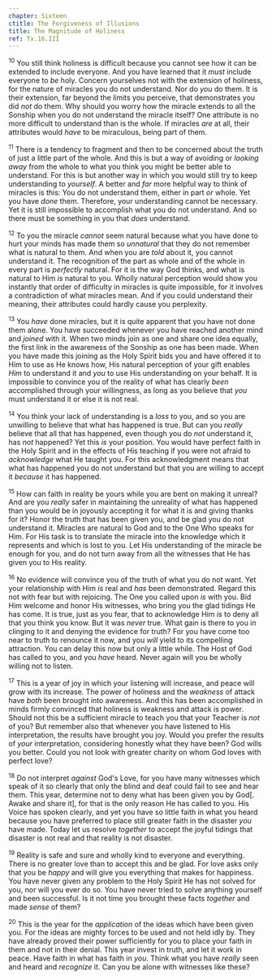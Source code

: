```yaml
---
chapter: Sixteen
ctitle: The Forgiveness of Illusions
title: The Magnitude of Holiness
ref: Tx.16.III
---
```


<sup>10</sup> You still think holiness is difficult because you cannot see how it
can be extended to include everyone. And you have learned that it *must*
include everyone to *be* holy. Concern yourselves not with the extension
of holiness, for the nature of miracles you do not understand. Nor do
*you* do them. It is their extension, far beyond the limits you
perceive, that demonstrates you did *not* do them. Why should you worry
how the miracle extends to all the Sonship when you do not understand
the miracle itself? One attribute is no more difficult to understand
than is the whole. If miracles *are* at all, their attributes would
*have* to be miraculous, being part of them.

<sup>11</sup> There is a tendency to fragment and then to be concerned about the
truth of just a little part of the whole. And this is but a way of
avoiding or *looking away* from the whole to what you think you might be
better able to understand. For this is but another way in which you
would still try to keep understanding to *yourself*. A better and *far*
more helpful way to think of miracles is this: You do not understand
them, either in part *or* whole. Yet you have *done* them. Therefore,
your understanding cannot be necessary. Yet it is still impossible to
accomplish what you do not understand. And so there must be something in
you that *does* understand.

<sup>12</sup> To you the miracle *cannot* seem natural because what you have done
to hurt your minds has made them so *unnatural* that they do not
remember what is natural to them. And when you are *told* about it, you
cannot understand it. The recognition of the part as whole and of the
whole in every part is *perfectly* natural. For it is the way God
thinks, and what is natural to Him *is* natural to you. Wholly natural
perception would show you instantly that order of difficulty in miracles
is quite impossible, for it involves a contradiction of what miracles
mean. And if you could understand their meaning, their attributes could
hardly cause you perplexity.

<sup>13</sup> You *have* done miracles, but it is quite apparent that you have not
done them alone. You have succeeded whenever you have reached another
mind and *joined* with it. When two minds join as one and share one idea
equally, the first link in the awareness of the Sonship as one has been
made. When you have made this joining as the Holy Spirit bids you and
have offered it to Him to use as He knows how, His natural perception of
your gift enables *Him* to understand it and *you* to use His
understanding on your behalf. It is impossible to convince you of the
reality of what has clearly *been* accomplished through your
willingness, as long as you believe that *you* must understand it or
else it is not real.

<sup>14</sup> You think your lack of understanding is a *loss* to you, and so you
are unwilling to believe that what has happened is true. But can you
*really* believe that all that has happened, even though you do *not*
understand it, has *not* happened? Yet this *is* your position. You
would have perfect faith in the Holy Spirit and in the effects of His
teaching if you were not afraid to *acknowledge* what He taught you. For
this acknowledgment means that what has happened you do not understand
but that you are willing to accept it *because* it has happened.

<sup>15</sup> How can faith in reality be yours while you are bent on making it
unreal? And are you *really* safer in maintaining the unreality of what
has happened than you would be in joyously accepting it for what it is
and giving thanks for it? Honor the truth that has been given you, and
be glad you do not understand it. Miracles are natural to God and to the
One Who speaks for Him. For His task is to translate the miracle into
the knowledge which it represents and which is lost to you. Let His
understanding of the miracle be enough for you, and do not turn away
from all the witnesses that He has given you to His reality.

<sup>16</sup> No evidence will convince you of the truth of what you do not want.
Yet your relationship with Him *is* real and *has* been demonstrated.
Regard this not with fear but with rejoicing. The One you called upon
*is* with you. Bid Him welcome and honor His witnesses, who bring you
the glad tidings He has come. It is true, just as you fear, that to
acknowledge Him *is* to deny all that you think you know. But it was
*never* true. What gain is there to you in clinging to it and denying
the evidence for truth? For you have come too near to truth to renounce
it now, and you *will* yield to its compelling attraction. You can delay
this now but only a little while. The Host of God has called to you, and
you *have* heard. Never again will you be wholly willing not to listen.

<sup>17</sup> This is a year of joy in which your listening will increase, and
peace will grow with its increase. The power of holiness and the
*weakness* of attack have *both* been brought into awareness. And this
has been accomplished in minds firmly convinced that holiness is
weakness and attack is power. Should not this be a sufficient miracle to
teach you that your Teacher is *not* of you? But remember also that
whenever you have listened to His interpretation, the results have
brought you joy. Would you prefer the results of *your* interpretation,
considering honestly what they have been? God wills you better. Could
you not look with greater charity on whom God loves with perfect love?

<sup>18</sup> Do not interpret *against* God's Love, for you have many witnesses
which speak of it so clearly that only the blind and deaf could fail to
see and hear them. This year, determine not to deny what has been given
you by God\[. Awake and share it\], for that is the only reason He has
called to you. His Voice has spoken clearly, and yet you have so little
faith in what you heard because you have preferred to place still
greater faith in the disaster *you* have made. Today let us resolve
*together* to accept the joyful tidings that disaster is not real and
that reality is not disaster.

<sup>19</sup> Reality is safe and sure and wholly kind to everyone and everything.
There is no greater love than to accept this and be glad. For love asks
only that you be *happy* and will give you everything that makes for
happiness. You have never given any problem to the Holy Spirit He has
not solved for you, nor will you ever do so. You have never tried to
solve anything yourself and been successful. Is it not time you brought
these facts *together* and made *sense* of them?

<sup>20</sup> This is the year for the *application* of the ideas which have been
given you. For the ideas are mighty forces to be used and not held idly
by. They have already proved their power sufficiently for you to place
your faith in them and not in their denial. This year invest in truth,
and let it work in peace. Have faith in what has faith in *you*. Think
what you have *really* seen and heard and *recognize* it. Can you be
alone with witnesses like these?

